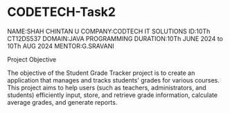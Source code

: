 # CODETECH-Task2
NAME:SHAH CHINTAN U 
COMPANY:CODTECH IT SOLUTIONS 
ID:10Th CT12DS537 
DOMAIN:JAVA PROGRAMMING 
DURATION:10Th JUNE 2024 to 10Th AUG 2024
MENTOR:G.SRAVANI

Project Objective

The objective of the Student Grade Tracker project is to create an application that manages and tracks students' grades for various courses. This project aims to help users (such as teachers, administrators, and students) efficiently input, store, and retrieve grade information, calculate average grades, and generate reports.
